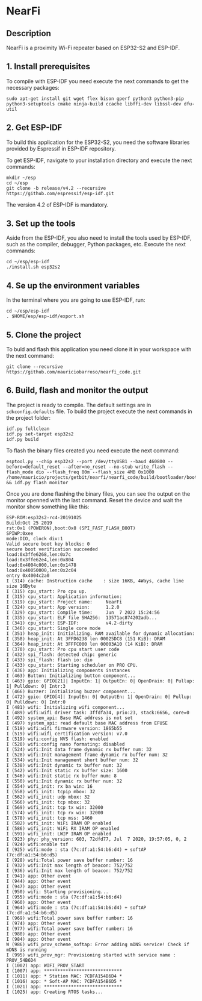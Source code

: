 # NearFi
## Description
NearFi is a proximity Wi-Fi repeater based on ESP32-S2 and ESP-IDF.

## 1. Install prerequisites
To compile with ESP-IDF you need execute the next commands to get the necessary packages:

```
sudo apt-get install git wget flex bison gperf python3 python3-pip python3-setuptools cmake ninja-build ccache libffi-dev libssl-dev dfu-util
```

## 2. Get ESP-IDF
To build this application for the ESP32-S2, you need the software libraries provided by Espressif in ESP-IDF repository.

To get ESP-IDF, navigate to your installation directory and execute the next commands:

```
mkdir ~/esp
cd ~/esp
git clone -b release/v4.2 --recursive https://github.com/espressif/esp-idf.git
```

The version 4.2 of ESP-IDF is mandatory.

## 3. Set up the tools
Aside from the ESP-IDF, you also need to install the tools used by ESP-IDF, such as the compiler, debugger, Python packages, etc. Execute the next commands:

```
cd ~/esp/esp-idf
./install.sh esp32s2
```

## 4. Se up the environment variables
In the terminal where you are going to use ESP-IDF, run:

```
cd ~/esp/esp-idf
. $HOME/esp/esp-idf/export.sh
```

## 5. Clone the project
To buld and flash this application you need clone it in your workspace with the next command:

```
git clone --recursive https://github.com/mauriciobarroso/nearfi_code.git
```

## 6. Build, flash and monitor the output
The project is ready to compile. The default settings are in `sdkconfig.defaults` file. To build the project execute the next commands in the project folder:

```
idf.py fullclean
idf.py set-target esp32s2
idf.py build
```

To flash the binary files created you need execute the next command:

```
esptool.py --chip esp32s2 --port /dev/ttyUSB1 --baud 460800 --before=default_reset --after=no_reset --no-stub write_flash --flash_mode dio --flash_freq 80m --flash_size 4MB 0x1000 /home/mauricio/projects/getbit/nearfi/nearfi_code/build/bootloader/bootloader.bin && idf.py flash monitor
```
 Once you are done flashing the binary files, you can see the output on the monitor openned with the last command. Reset the device and wait the monitor show something like this:
 
```
ESP-ROM:esp32s2-rc4-20191025
Build:Oct 25 2019
rst:0x1 (POWERON),boot:0x8 (SPI_FAST_FLASH_BOOT)
SPIWP:0xee
mode:DIO, clock div:1
Valid secure boot key blocks: 0
secure boot verification succeeded
load:0x3ffe6268,len:0x7c
load:0x3ffe62e4,len:0x804
load:0x4004c000,len:0x1478
load:0x40050000,len:0x2c04
entry 0x4004c2a0
I (314) cache: Instruction cache 	: size 16KB, 4Ways, cache line size 16Byte
I (315) cpu_start: Pro cpu up.
I (315) cpu_start: Application information:
I (319) cpu_start: Project name:     NearFi
I (324) cpu_start: App version:      1.2.0
I (329) cpu_start: Compile time:     Jun  7 2022 15:24:56
I (335) cpu_start: ELF file SHA256:  13571ac874202adb...
I (341) cpu_start: ESP-IDF:          v4.2-dirty
I (346) cpu_start: Single core mode
I (351) heap_init: Initializing. RAM available for dynamic allocation:
I (358) heap_init: At 3FFD6238 len 00025DC8 (151 KiB): DRAM
I (364) heap_init: At 3FFFC000 len 00003A10 (14 KiB): DRAM
I (370) cpu_start: Pro cpu start user code
I (432) spi_flash: detected chip: generic
I (433) spi_flash: flash io: dio
I (433) cpu_start: Starting scheduler on PRO CPU.
I (436) app: Initializing components instances
I (463) Button: Initializing button component...
I (463) gpio: GPIO[21]| InputEn: 1| OutputEn: 0| OpenDrain: 0| Pullup: 1| Pulldown: 0| Intr:3 
I (466) Buzzer: Initializing buzzer component...
I (472) gpio: GPIO[4]| InputEn: 0| OutputEn: 1| OpenDrain: 0| Pullup: 0| Pulldown: 0| Intr:0 
I (481) wifi: Initializing wifi component...
I (489) wifi:wifi driver task: 3ffdfa34, prio:23, stack:6656, core=0
I (492) system_api: Base MAC address is not set
I (497) system_api: read default base MAC address from EFUSE
I (519) wifi:wifi firmware version: 1865b55
I (519) wifi:wifi certification version: v7.0
I (519) wifi:config NVS flash: enabled
I (520) wifi:config nano formating: disabled
I (524) wifi:Init data frame dynamic rx buffer num: 32
I (528) wifi:Init management frame dynamic rx buffer num: 32
I (534) wifi:Init management short buffer num: 32
I (538) wifi:Init dynamic tx buffer num: 32
I (542) wifi:Init static rx buffer size: 1600
I (546) wifi:Init static rx buffer num: 8
I (550) wifi:Init dynamic rx buffer num: 32
I (554) wifi_init: rx ba win: 16
I (558) wifi_init: tcpip mbox: 32
I (562) wifi_init: udp mbox: 32
I (566) wifi_init: tcp mbox: 32
I (569) wifi_init: tcp tx win: 32000
I (574) wifi_init: tcp rx win: 32000
I (578) wifi_init: tcp mss: 1460
I (582) wifi_init: WiFi IRAM OP enabled
I (586) wifi_init: WiFi RX IRAM OP enabled
I (591) wifi_init: LWIP IRAM OP enabled
I (923) phy: phy_version: 603, 72dfd77, Jul  7 2020, 19:57:05, 0, 2
I (924) wifi:enable tsf
I (925) wifi:mode : sta (7c:df:a1:54:b6:d4) + softAP (7c:df:a1:54:b6:d5)
I (928) wifi:Total power save buffer number: 16
I (932) wifi:Init max length of beacon: 752/752
I (936) wifi:Init max length of beacon: 752/752
I (941) app: Other event
I (944) app: Other event
I (947) app: Other event
I (950) wifi: Starting provisioning...
I (955) wifi:mode : sta (7c:df:a1:54:b6:d4)
I (960) app: Other event
I (964) wifi:mode : sta (7c:df:a1:54:b6:d4) + softAP (7c:df:a1:54:b6:d5)
I (969) wifi:Total power save buffer number: 16
I (974) app: Other event
I (977) wifi:Total power save buffer number: 16
I (980) app: Other event
I (984) app: Other event
W (986) wifi_prov_scheme_softap: Error adding mDNS service! Check if mDNS is running
I (995) wifi_prov_mgr: Provisioning started with service name : PROV_54B6D4 
I (1002) app: WIFI_PROV_START
I (1007) app: *****************************
I (1011) app: * Station MAC: 7CDFA154B6D4 *
I (1016) app: * Soft-AP MAC: 7CDFA154B6D5 *
I (1021) app: *****************************
I (1025) app: Creating RTOS tasks...
```
